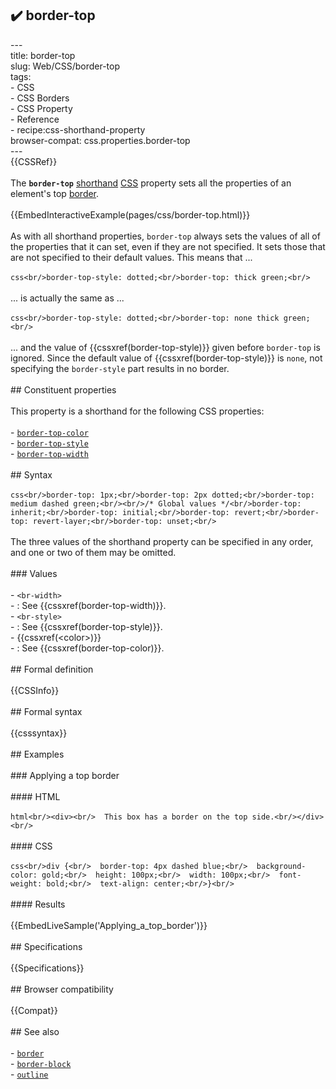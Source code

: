 ## ✔️ border-top 
 ---<br/>title: border-top<br/>slug: Web/CSS/border-top<br/>tags:<br/>  - CSS<br/>  - CSS Borders<br/>  - CSS Property<br/>  - Reference<br/>  - recipe:css-shorthand-property<br/>browser-compat: css.properties.border-top<br/>---<br/>{{CSSRef}}<br/><br/>The **`border-top`** [shorthand](/en-US/docs/Web/CSS/Shorthand_properties) [CSS](/en-US/docs/Web/CSS) property sets all the properties of an element's top [border](/en-US/docs/Web/CSS/border).<br/><br/>{{EmbedInteractiveExample(pages/css/border-top.html)}}<br/><br/>As with all shorthand properties, `border-top` always sets the values of all of the properties that it can set, even if they are not specified. It sets those that are not specified to their default values. This means that ...<br/><br/>```css<br/>border-top-style: dotted;<br/>border-top: thick green;<br/>```<br/><br/>... is actually the same as ...<br/><br/>```css<br/>border-top-style: dotted;<br/>border-top: none thick green;<br/>```<br/><br/>... and the value of {{cssxref(border-top-style)}} given before `border-top` is ignored. Since the default value of {{cssxref(border-top-style)}} is `none`, not specifying the `border-style` part results in no border.<br/><br/>## Constituent properties<br/><br/>This property is a shorthand for the following CSS properties:<br/><br/>- [`border-top-color`](/en-US/docs/Web/CSS/border-top-color)<br/>- [`border-top-style`](/en-US/docs/Web/CSS/border-top-style)<br/>- [`border-top-width`](/en-US/docs/Web/CSS/border-top-width)<br/><br/>## Syntax<br/><br/>```css<br/>border-top: 1px;<br/>border-top: 2px dotted;<br/>border-top: medium dashed green;<br/><br/>/* Global values */<br/>border-top: inherit;<br/>border-top: initial;<br/>border-top: revert;<br/>border-top: revert-layer;<br/>border-top: unset;<br/>```<br/><br/>The three values of the shorthand property can be specified in any order, and one or two of them may be omitted.<br/><br/>### Values<br/><br/>- `<br-width>`<br/>  - : See {{cssxref(border-top-width)}}.<br/>- `<br-style>`<br/>  - : See {{cssxref(border-top-style)}}.<br/>- {{cssxref(&lt;color&gt;)}}<br/>  - : See {{cssxref(border-top-color)}}.<br/><br/>## Formal definition<br/><br/>{{CSSInfo}}<br/><br/>## Formal syntax<br/><br/>{{csssyntax}}<br/><br/>## Examples<br/><br/>### Applying a top border<br/><br/>#### HTML<br/><br/>```html<br/><div><br/>  This box has a border on the top side.<br/></div><br/>```<br/><br/>#### CSS<br/><br/>```css<br/>div {<br/>  border-top: 4px dashed blue;<br/>  background-color: gold;<br/>  height: 100px;<br/>  width: 100px;<br/>  font-weight: bold;<br/>  text-align: center;<br/>}<br/>```<br/><br/>#### Results<br/><br/>{{EmbedLiveSample('Applying_a_top_border')}}<br/><br/>## Specifications<br/><br/>{{Specifications}}<br/><br/>## Browser compatibility<br/><br/>{{Compat}}<br/><br/>## See also<br/><br/>- [`border`](/en-US/docs/Web/CSS/border)<br/>- [`border-block`](/en-US/docs/Web/CSS/border-block)<br/>- [`outline`](/en-US/docs/Web/CSS/outline)<br/>